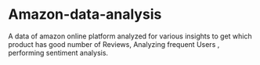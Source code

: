 # Amazon-data-analysis
A data of amazon online platform analyzed for various insights to get which product has good number of Reviews, Analyzing frequent Users , performing sentiment analysis.
